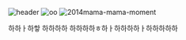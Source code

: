 ![header](https://capsule-render.vercel.app/api?type=waving&color=0:EEFF00,100:a82da8&height=200&section=header&text=HAHA&fontSize=90)
![oo](https://user-images.githubusercontent.com/72681910/149652291-a05f040c-e84f-4cc4-bc76-a0a8598da436.gif)
![2014mama-mama-moment](https://user-images.githubusercontent.com/72681910/149791347-0a685c97-a6a8-4968-b8fb-de1563e33d62.gif)

하하ㅏ하핳
하하하하
하하하하ㅎ하ㅏ하하하하ㅏ하하하하하
<!--  
https://velog.io/@jinyiji/Git-Hub-%EA%BE%B8%EB%AF%B8%EB%8A%94-%EB%B2%95!-->
<!--
**Elj33/Elj33** is a ✨ _special_ ✨ repository because its `README.md` (this file) appears on your GitHub profile.

Here are some ideas to get you started:

- 🔭 I’m currently working on ...
- 🌱 I’m currently learning ...
- 👯 I’m looking to collaborate on ...
- 🤔 I’m looking for help with ...
- 💬 Ask me about ...
- 📫 How to reach me: ...
- 😄 Pronouns: ...
- ⚡ Fun fact: ...
-->
